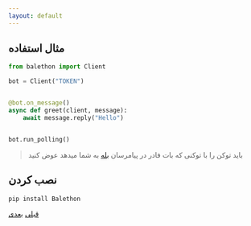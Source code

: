 ```yaml
---
layout: default
---
```


## مثال استفاده

```python
from balethon import Client

bot = Client("TOKEN")


@bot.on_message()
async def greet(client, message):
    await message.reply("Hello")


bot.run_polling()
```

> باید توکن را با توکنی که بات فادر در پیامرسان [بله](https://www.bale.ai/) به شما میدهد عوض کنید

## نصب کردن

```bash
pip install Balethon
```

[قبلی](./)
[بعدی](./client/index)